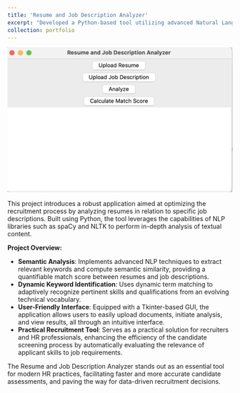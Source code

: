 ```yaml
---
title: 'Resume and Job Description Analyzer'
excerpt: "Developed a Python-based tool utilizing advanced Natural Language Processing (NLP) to analyze and compare resumes against job descriptions. This application identifies key skills and calculates semantic similarity scores to evaluate the match quality between candidate resumes and job requirements.<br/><img src='/images/resume_analyzer.png' width='600'>"
collection: portfolio
---
```


![Resume and Job Description Analyzer](/images/resume_analyzer.png)

This project introduces a robust application aimed at optimizing the recruitment process by analyzing resumes in relation to specific job descriptions. Built using Python, the tool leverages the capabilities of NLP libraries such as spaCy and NLTK to perform in-depth analysis of textual content.

**Project Overview:**

- **Semantic Analysis**: Implements advanced NLP techniques to extract relevant keywords and compute semantic similarity, providing a quantifiable match score between resumes and job descriptions.
- **Dynamic Keyword Identification**: Uses dynamic term matching to adaptively recognize pertinent skills and qualifications from an evolving technical vocabulary.
- **User-Friendly Interface**: Equipped with a Tkinter-based GUI, the application allows users to easily upload documents, initiate analysis, and view results, all through an intuitive interface.
- **Practical Recruitment Tool**: Serves as a practical solution for recruiters and HR professionals, enhancing the efficiency of the candidate screening process by automatically evaluating the relevance of applicant skills to job requirements.

The Resume and Job Description Analyzer stands out as an essential tool for modern HR practices, facilitating faster and more accurate candidate assessments, and paving the way for data-driven recruitment decisions.
